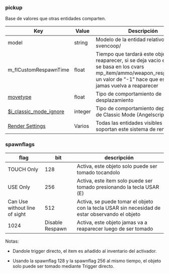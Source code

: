 ### pickup

Base de valores que otras entidades comparten.

| Key | Value | Descripción |
|-----|-------|-------------|
| model | string | Modelo de la entidad relativo a svencoop/ |
| m_flCustomRespawnTime | float | Tiempo que tardará este objeto en reaparecer, si se deja vacio entonces se basa en los cvars mp_item/ammo/weapon_respawndelay, un valor de "-1" hace que este objeto jamas vuelva a reaparecer |
| [movetype](movetype_english.md) | float | Tipo de comportamiento de desplazamiento |
| [$i_classic_mode_ignore](config.md#config_classic_mode) | integer | Tipo de comportamiento dependiente de Classic Mode (Angelscript) |
| [Render Settings](render_settings_english.md) | Varios | Todas las entidades visibles de el juego soportan este sistema de renderizado. |

### spawnflags
| flag | bit | descripción |
|------|-----|-------------|
| TOUCH Only | 128 | Activa, este objeto solo puede ser tomado tocandolo |
| USE Only | 256 | Activa, este item solo puede ser tomado presionando la tecla USAR (E) |
| Can Use without line of sight | 512 | Activa, se puede tomar el objeto con la tecla USAR sin necesidad de estar observando el objeto |
| 1024 | Disable Respawn | Activa, este objeto jamas va a reaparecer luego de ser tomado |

Notas:

- Dandole trigger directo, el item es añadido al inventario del activador.

- Usando la spawnflag 128 y la spawnflag 256 al mismo tiempo, el objeto solo puede ser tomado mediante Trigger directo.